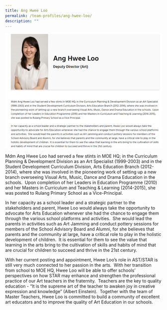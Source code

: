 ```yaml
---
title: Ang Hwee Loo
permalink: /team-profiles/ang-hwee-loo/
description: ""
---
```

![](/images/profile2.png)

Mdm Ang Hwee Loo had served a few stints in MOE HQ; in the Curriculum Planning & Development Division as an Art Specialist (1999-2003) and in the Student Development Curriculum Division, Arts Education Branch (2012-2014), where she was involved in the pioneering work of setting up a new branch overseeing Visual Arts, Music, Dance and Drama Education in the schools.  Upon completion of her Leaders in Education Programme (2010) and her Masters in Curriculum and Teaching & Learning (2014-2015), she was posted to Rulang Primary School as a Vice-Principal.  
  
In her capacity as a school leader and a strategic partner to the stakeholders and parent, Hwee Loo would always take the opportunity to advocate for Arts Education whenever she had the chance to engage them through the various school platforms and activities.  She would lead the parents in activities such as Art Jamming and conduct pottery sessions for members of the School Advisory Board and Alumni, for she believes that parents and the community at large, have a critical role to play in the holistic development of children.  It is essential for them to see the value that learning in the arts bring to the cultivation of skills and habits of mind that are crucial for children to succeed and thrive in the 21st century.  
  
With her current posting and appointment, Hwee Loo’s role in AST/STAR is still very much connected to her passion in the arts.  With her transition from school to MOE HQ, Hwee Loo will be able to offer schools’ perspectives on how STAR may enhance and strengthen the professional practice of our Art teachers in the fraternity.  Teachers are the key to quality education - “It is the supreme art of the teacher to awaken joy in creative expression and knowledge” (Albert Einstein).  Together with the team of Master Teachers, Hwee Loo is committed to build a community of excellent art educators and to improve the quality of Art Education in our schools.